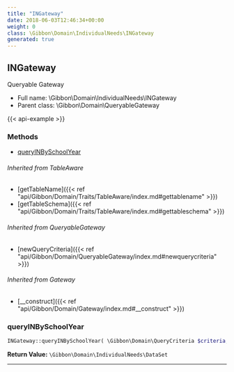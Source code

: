 ```yaml
---
title: "INGateway"
date: 2018-06-03T12:46:34+00:00
weight: 0
class: \Gibbon\Domain\IndividualNeeds\INGateway
generated: true
---
```


## INGateway

Queryable Gateway



* Full name: \Gibbon\Domain\IndividualNeeds\INGateway
* Parent class: \Gibbon\Domain\QueryableGateway

{{< api-example >}} 



### Methods

- [queryINBySchoolYear](#queryinbyschoolyear)




###### Inherited from TableAware
- [getTableName]({{< ref "api/Gibbon/Domain/Traits/TableAware/index.md#gettablename" >}})
- [getTableSchema]({{< ref "api/Gibbon/Domain/Traits/TableAware/index.md#gettableschema" >}})

###### Inherited from QueryableGateway
- [newQueryCriteria]({{< ref "api/Gibbon/Domain/QueryableGateway/index.md#newquerycriteria" >}})

###### Inherited from Gateway
- [__construct]({{< ref "api/Gibbon/Domain/Gateway/index.md#__construct" >}})



### queryINBySchoolYear



```php
INGateway::queryINBySchoolYear( \Gibbon\Domain\QueryCriteria $criteria, $gibbonSchoolYearID ): \Gibbon\Domain\IndividualNeeds\DataSet
```






**Return Value:**
`\Gibbon\Domain\IndividualNeeds\DataSet`  



---


